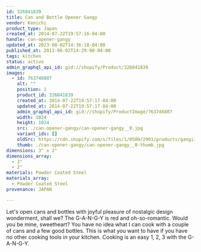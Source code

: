 ```yaml
---
id: 326841839
title: Can and Bottle Opener Gangy
vendor: Kenichi
product_type: Japan
created_at: 2014-07-22T19:57:16-04:00
handle: can-opener-gangy
updated_at: 2023-08-02T14:36:18-04:00
published_at: 2011-06-02T14:29:00-04:00
tags: kitchen
status: active
admin_graphql_api_id: gid://shopify/Product/326841839
images:
  - id: 763746807
    alt: ""
    position: 1
    product_id: 326841839
    created_at: 2014-07-22T19:57:17-04:00
    updated_at: 2014-07-22T19:57:17-04:00
    admin_graphql_api_id: gid://shopify/ProductImage/763746807
    width: 1024
    height: 1024
    src: ./can-opener-gangy/can-opener-gangy__0.jpg
    variant_ids: []
    oldSrc: https://cdn.shopify.com/s/files/1/0589/2901/products/gangi3.jpeg?v=1406073437
    thumb: ./can-opener-gangy/can-opener-gangy__0-thumb.jpg
dimensions: 3" x 2"
dimensions_array:
  - 3"
  - 2"
materials: Powder Coated Steel
materials_array:
  - Powder Coated Steel
provenance: JAPAN

---
```


Let's open cans and bottles with joyful pleasure of nostalgic design wonderment, shall we? The G-A-N-G-Y is red and oh-so-romantic. Would you be mine, sweetheart? You have no idea what I can cook with a couple of cans and a few good bottles. This is what you want to have if you have no other cooking tools in your kitchen. Cooking is an easy 1, 2, 3 with the G-A-N-G-Y.